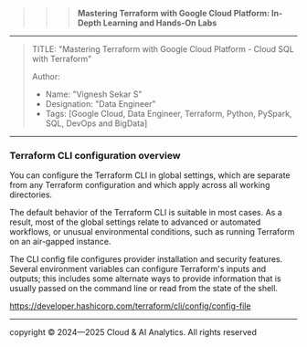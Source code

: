 >>> **Mastering Terraform with Google Cloud Platform: In-Depth Learning and Hands-On Labs** 
------------------------------------------------------------------------------------------------------------------------------------------------------------------------

> TITLE: "Mastering Terraform with Google Cloud Platform  - Cloud SQL with Terraform"
> 
> Author:
  >- Name: "Vignesh Sekar S"
  >- Designation: "Data Engineer"
  >- Tags: [Google Cloud, Data Engineer, Terraform, Python, PySpark, SQL, DevOps and BigData]

-----------------------------------------------------------------------------------------------------------------------------------------------------------------------

### Terraform CLI configuration overview

You can configure the Terraform CLI in global settings, which are separate from any Terraform configuration and which apply across all working directories.

The default behavior of the Terraform CLI is suitable in most cases. As a result, most of the global settings relate to advanced or automated workflows, or unusual environmental conditions, such as running Terraform on an air-gapped instance.

The CLI config file configures provider installation and security features.
Several environment variables can configure Terraform's inputs and outputs; this includes some alternate ways to provide information that is usually passed on the command line or read from the state of the shell.

https://developer.hashicorp.com/terraform/cli/config/config-file



-----------------------------------------------------------------------------------------------------------------------------------------------------------------

  <div class="footer">
              copyright © 2024—2025 Cloud & AI Analytics. 
                                      All rights reserved
          </div>